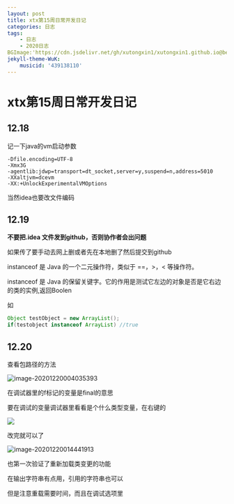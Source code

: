 ```yaml
---
layout: post
title: xtx第15周日常开发日记
categories: 日志
tags: 
    - 日志 
    - 2020日志
BGImage:'https://cdn.jsdelivr.net/gh/xutongxin1/xutongxin1.github.io@bebc52fb1b67a08f8db0026051b9716a88a37900/asset/%E6%97%A5%E5%BF%97/75065066_p0.jpg'
jekyll-theme-WuK:
    musicid: '439138110'
---
```


# xtx第15周日常开发日记 

## 12.18

记一下java的vm启动参数

```
-Dfile.encoding=UTF-8
-Xmx3G
-agentlib:jdwp=transport=dt_socket,server=y,suspend=n,address=5010
-XXaltjvm=dcevm
-XX:+UnlockExperimentalVMOptions
```

当然idea也要改文件编码

## 12.19

**不要把.idea 文件发到github，否则协作者会出问题**

如果传了要手动去网上删或者先在本地删了然后提交到github



instanceof 是 Java 的一个二元操作符，类似于 ==，>，< 等操作符。

instanceof 是 Java 的保留关键字。它的作用是测试它左边的对象是否是它右边的类的实例,返回Boolen

如

```java
Object testObject = new ArrayList();
if(testobject instanceof ArrayList) //true
```



[runoob.com/java/method-instanceof.html]: runoob.com/java/method-instanceof.html



## 12.20

查看包路径的方法

![image-20201220004035393](https://raw.githubusercontent.com/xutongxin1/xutongxin1.github.io/master/asset/%E6%97%A5%E5%BF%97/image-20201220004035393.png)





在调试器里的f标记的变量是final的意思

要在调试的变量调试器里看看是个什么类型变量，在右键的

![](https://raw.githubusercontent.com/xutongxin1/xutongxin1.github.io/master/asset/%E6%97%A5%E5%BF%97/image-20201220014343222.png)

改完就可以了

![image-20201220014441913](https://raw.githubusercontent.com/xutongxin1/xutongxin1.github.io/master/asset/%E6%97%A5%E5%BF%97/image-20201220014441913.png)

也第一次验证了重新加载类变更的功能

在输出字符串有点用，引用的字符串也可以

但是注意重载需要时间，而且在调试选项里